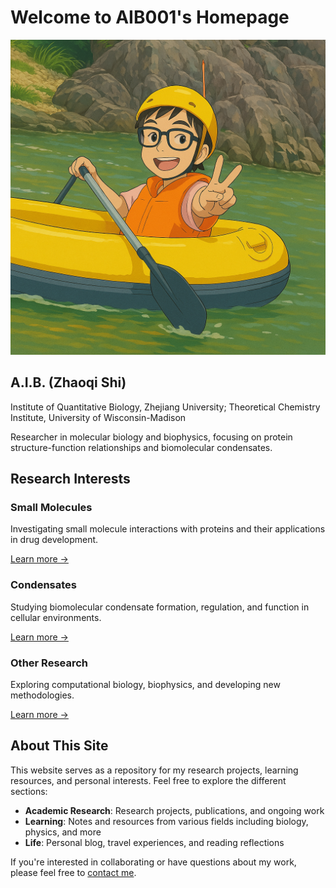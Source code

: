 # Welcome to AIB001's Homepage

<div class="compact-profile">
  <img src="img/profile.png" alt="AIB001 Profile" class="compact-profile-image">
  <div class="compact-profile-content">
    <h2>A.I.B. (Zhaoqi Shi)</h2>
    <p>
      Institute of Quantitative Biology, Zhejiang University; Theoretical Chemistry Institute, University of Wisconsin-Madison
    </p>
    <p>
      Researcher in molecular biology and biophysics, focusing on protein structure-function relationships and biomolecular condensates.
    </p>
  </div>
</div>



## Research Interests

<div class="feature-section">
  <div class="feature-card">
    <h3 class="feature-title">Small Molecules</h3>
    <p>Investigating small molecule interactions with proteins and their applications in drug development.</p>
    <a href="research/small-molecules/LigTraj_Software_Database/">Learn more →</a>
  </div>

  <div class="feature-card">
    <h3 class="feature-title">Condensates</h3>
    <p>Studying biomolecular condensate formation, regulation, and function in cellular environments.</p>
    <a href="research/condensates/FUS_PLD_Droplet/">Learn more →</a>
  </div>

  <div class="feature-card">
    <h3 class="feature-title">Other Research</h3>
    <p>Exploring computational biology, biophysics, and developing new methodologies.</p>
    <a href="research/others/collaborative/">Learn more →</a>
  </div>
</div>

## About This Site

This website serves as a repository for my research projects, learning resources, and personal interests. Feel free to explore the different sections:

- **Academic Research**: Research projects, publications, and ongoing work
- **Learning**: Notes and resources from various fields including biology, physics, and more
- **Life**: Personal blog, travel experiences, and reading reflections

If you're interested in collaborating or have questions about my work, please feel free to [contact me](aib.zhaoqishi@gmail.com).
